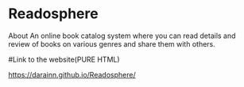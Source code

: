 # Readosphere
About  An online book catalog system where you can read details and review of books on various genres and share them with others. 

#Link to the website(PURE HTML)

https://darainn.github.io/Readosphere/
